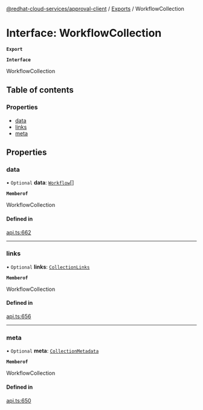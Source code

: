 [@redhat-cloud-services/approval-client](../README.md) / [Exports](../modules.md) / WorkflowCollection

# Interface: WorkflowCollection

**`Export`**

**`Interface`**

WorkflowCollection

## Table of contents

### Properties

- [data](WorkflowCollection.md#data)
- [links](WorkflowCollection.md#links)
- [meta](WorkflowCollection.md#meta)

## Properties

### data

• `Optional` **data**: [`Workflow`](Workflow.md)[]

**`Memberof`**

WorkflowCollection

#### Defined in

[api.ts:662](https://github.com/RedHatInsights/javascript-clients/blob/master/packages/approval/api.ts#L662)

___

### links

• `Optional` **links**: [`CollectionLinks`](CollectionLinks.md)

**`Memberof`**

WorkflowCollection

#### Defined in

[api.ts:656](https://github.com/RedHatInsights/javascript-clients/blob/master/packages/approval/api.ts#L656)

___

### meta

• `Optional` **meta**: [`CollectionMetadata`](CollectionMetadata.md)

**`Memberof`**

WorkflowCollection

#### Defined in

[api.ts:650](https://github.com/RedHatInsights/javascript-clients/blob/master/packages/approval/api.ts#L650)

